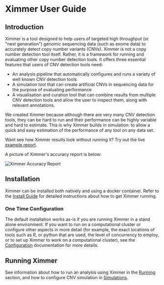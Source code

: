 # Ximmer User Guide

## Introduction

Ximmer is a tool designed to help users of targeted high throughput (or "next generation") 
genomic sequencing data (such as exome data) to accurately detect copy number variants
(CNVs). Ximmer is not a copy number detection tool itself. Rather, it is a framework for
running and evaluating other copy number detection tools. It offers three essential features
that users of CNV detection tools need:

 * An analysis pipeline that automatically configures and runs a variety of 
   well known CNV detection tools 
 * A simulation tool that can create artificial CNVs in sequencing data for 
   the purpose of evaluating performance
 * A visualisation and curation tool that can combine results from multiple 
   CNV detection tools and allow the user to inspect them, along with 
   relevant annotations.

We created Ximmer because although there are very many CNV detection tools,
they can be hard to run and their performance can be highly variable and
hard to estimate. This is why Ximmer builds in simulation: to allow 
a quick and easy estimation of the performance of any tool on any data set.

Want see how Ximmer results look without running it? Try out the live 
[example report](http://example.ximmer.org/).

A picture of Ximmer's accuracy report is below:

![Ximmer Accuracy Report](ximmer_roc_example.png)


## Installation

Ximmer can be installed both natively and using a docker container. Refer to
the [Install Guide](install.md) for detailed instructions about how to get
Ximmer running.

### One Time Configuration

The default installation works as-is if you are running Ximmer in a stand alone
environment.  If you want to run on a computational cluster or configure other
aspects in more detail (for example, the exact locations of tools such as R, or
python that are used, the level of concurrency to employ, or to set up
Ximmer to work on a computational cluster), see the
[Configuration](config.md) documentation for more details. 


## Running Ximmer

See information about how to run an analysis using Ximmer in the [Running](running.md) 
section, and how to configure CNV simulation in [Simulations](simulations.md).
